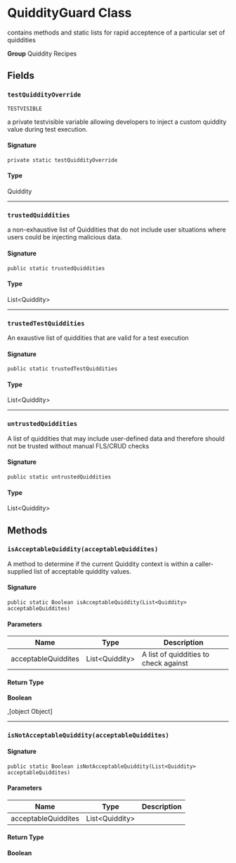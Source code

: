 # QuiddityGuard Class

contains methods and static lists for rapid acceptence of a 
particular set of quiddities

**Group** Quiddity Recipes

## Fields
### `testQuiddityOverride`

`TESTVISIBLE`

a private testvisible variable allowing developers to 
inject a custom quiddity value during test execution.

#### Signature
```apex
private static testQuiddityOverride
```

#### Type
Quiddity

---

### `trustedQuiddities`

a non-exhaustive list of Quiddities that do not include user 
situations where users could be injecting malicious data.

#### Signature
```apex
public static trustedQuiddities
```

#### Type
List&lt;Quiddity&gt;

---

### `trustedTestQuiddities`

An exaustive list of quiddities that are valid for a test 
execution

#### Signature
```apex
public static trustedTestQuiddities
```

#### Type
List&lt;Quiddity&gt;

---

### `untrustedQuiddities`

A list of quiddities that may include user-defined data and 
therefore should not be trusted without manual FLS/CRUD checks

#### Signature
```apex
public static untrustedQuiddities
```

#### Type
List&lt;Quiddity&gt;

## Methods
### `isAcceptableQuiddity(acceptableQuiddites)`

A method to determine if the current Quiddity context is 
within a caller-supplied list of acceptable quiddity values.

#### Signature
```apex
public static Boolean isAcceptableQuiddity(List<Quiddity> acceptableQuiddites)
```

#### Parameters
| Name | Type | Description |
|------|------|-------------|
| acceptableQuiddites | List&lt;Quiddity&gt; | A list of quiddities to check against |

#### Return Type
**Boolean**

,[object Object]

---

### `isNotAcceptableQuiddity(acceptableQuiddites)`

#### Signature
```apex
public static Boolean isNotAcceptableQuiddity(List<Quiddity> acceptableQuiddites)
```

#### Parameters
| Name | Type | Description |
|------|------|-------------|
| acceptableQuiddites | List&lt;Quiddity&gt; |  |

#### Return Type
**Boolean**